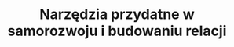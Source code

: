 ---
layout: samorozwoj
title: Narzędzia przydatne w samorozwoju i budowaniu relacji
description: Zbiór narzędzi, materiałów i gier wspierających rozwój osobisty, komunikację i budowanie relacji.
resources:
  - title: "NVC – Porozumienie bez przemocy"
    url: nvc.md
    desc: "Sposób komunikacji pozwalający łatwiej wyrażać swoje potrzeby i emocje. Poprawia jakość komunikacji i ułatwia rozwiązywanie konfliktów."
  - title: "MBTI – Test osobowości"
    url: mbti.md
    desc: "Czterowymiarowy test osobowości, który pomaga zrozumieć różnice w postrzeganiu świata i komunikacji."
  - title: "Miło, że pytasz (gra)"
    url: https://emocjolandia.pl/produkt/gra-konwersacyjna-milo-ze-pytasz/
    desc: "Karty z pytaniami do głębszych rozmów i budowania relacji. Sprawdzą się w relacji, z nastolatkiem i w kręgu znajomych."
    external: true
  - title: "Koło emocji"
    url: kolo_emocji.md
    desc: "Pomaga nazwać to, co czujesz, gdy trudno opisać swój stan słowami."
  - title: "Style przywiązania"
    url: style_przywiazania.md
    desc: "Opisują jak nawiązujemy relacje, jakie tempo nam odpowiada, co nas przyciąga, a co przytłacza."
  - title: "Języki miłości"
    url: jezyki_milosci.md
    desc: "Różne osoby mają różne potrzeby w relacji i potrzebują określonych sygnałów, żeby czuć się kochane."
  - title: "Rodzaje terapii"
    url: rodzaje_terapii.md
    desc: "Nad czym się pracuje, jakimi metodami, dla jakich obszarów są polecane."
  - title: "Tematy dla terapeuty"
    url: tematy_dla_terapeuty.md
    desc: "Co warto poruszyć z terapeutą."
  - title: "Przydatne narzędzia"
    url: narzedzia.md
    desc: "Lista narzędzi wspierających rozwój osobisty."
---